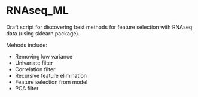 # RNAseq_ML

Draft script for discovering best methods for feature selection with RNAseq data (using sklearn package).

Mehods include:
* Removing low variance
* Univariate filter
* Correlation filter
* Recursive feature elimination
* Feature selection from model
* PCA filter
